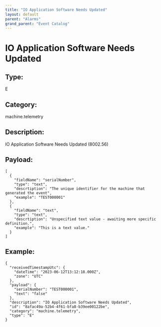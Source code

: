 ```yaml
---
title: "IO Application Software Needs Updated"
layout: default
parent: "Alarms"
grand_parent: "Event Catalog"
---
```


# IO Application Software Needs Updated

## Type:

E

## Category:

machine.telemetry

## Description: 

IO Application Software Needs Updated (8002.56)

## Payload:

```
[
  {
    "fieldName": "serialNumber",
    "type": "text",
    "descrtiption": "The unique identifier for the machine that generated the event",
    "example": "TEST000001"
  },
  {
    "fieldName": "text",
    "type": "text",
    "descrtiption": "Unspecified text value - awaiting more specific definition.",
    "example": "This is a text value."
  }
]
```

## Example:

```
{
  "receivedTimestampUtc": {
    "dateTime": "2023-06-12T13:12:18.000Z",
    "zone": "UTC"
  },
  "payload": {
    "serialNumber": "TEST000001",
    "text": "false"
  },
  "description": "IO Application Software Needs Updated",
  "id": "8afac49a-52b4-4f61-bfa8-b39ee00122be",
  "category": "machine.telemetry",
  "type": "E"
}
```
